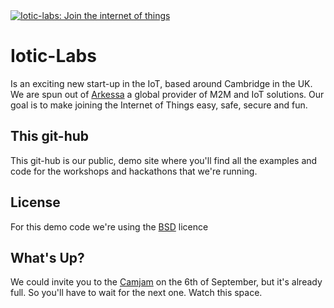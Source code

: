 <div background-color="black">
    <a href="http://iotic-labs.com"><img src="https://github.com/Iotic-Labs/demo/blob/master/iotic-labs_logo600Black.png" title="Iotic-labs: Join the internet of things"></a>
</div>

Iotic-Labs
=========
Is an exciting new start-up in the IoT, based around Cambridge in the UK.  We are spun out of [Arkessa] a global provider of M2M and IoT solutions. Our goal is to make joining the Internet of Things easy, safe, secure and fun.


This git-hub
----
This git-hub is our public, demo site where you'll find all the examples and code for the workshops and hackathons that we're running.

License
----
For this demo code we're using the [BSD] licence 


What's Up?
----
We could invite you to the [Camjam] on the 6th of September, but it's already full.  So you'll have to wait for the next one.  Watch this space.



[Arkessa]:http://arkessa.com
[Camjam]:http://camjam.me/camjam/?page_id=425
[BSD]:https://en.wikipedia.org/wiki/BSD_licenses
